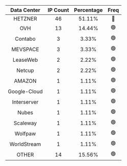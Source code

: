 | Data Center | IP Count | Percentage | Freq |
|:------------:|:--------:|:-----------:|:-----:|
| HETZNER | 46 | 51.11% | 🔴 |
| OVH | 13 | 14.44% | 🟢 |
| Contabo | 3 | 3.33% | 🟢 |
| MEVSPACE | 3 | 3.33% | 🟢 |
| LeaseWeb | 2 | 2.22% | 🟢 |
| Netcup | 2 | 2.22% | 🟢 |
| AMAZON | 1 | 1.11% | 🟢 |
| Google-Cloud | 1 | 1.11% | 🟢 |
| Interserver | 1 | 1.11% | 🟢 |
| Nubes | 1 | 1.11% | 🟢 |
| Scaleway | 1 | 1.11% | 🟢 |
| Wolfpaw | 1 | 1.11% | 🟢 |
| WorldStream | 1 | 1.11% | 🟢 |
| OTHER | 14 | 15.56% | 🟢 |